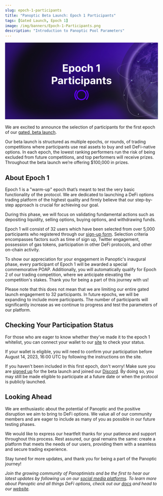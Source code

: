 ```yaml
---
slug: epoch-1-participants
title: "Panoptic Beta Launch: Epoch 1 Participants"
tags: [Gated Launch, Epoch 1]
image: /img/banners/Epoch-1-Participants.png
description: "Introduction to Panoptic Pool Parameters"
---
```


![Epoch-1-Participants.png](./Epoch-1-Participants.png)  

We are excited to announce the selection of participants for the first epoch of our [gated, beta launch](https://panoptic.xyz/blog/gated-launch-sign-up).

<!-- truncate -->

Our beta launch is structured as multiple epochs, or rounds, of trading competitions where participants use real assets to buy and sell DeFi-native options. In each epoch, the lowest ranking performers run the risk of being excluded from future competitions, and top performers will receive prizes. Throughout the beta launch we’re offering $100,000 in prizes.



## About Epoch 1

  

Epoch 1 is a "warm-up" epoch that’s meant to test the very basic functionality of the protocol. We are dedicated to launching a DeFi options trading platform of the highest quality and firmly believe that our step-by-step approach is crucial for achieving our goal.

  

During this phase, we will focus on validating fundamental actions such as depositing liquidity, selling options, buying options, and withdrawing funds.

  

Epoch 1 will consist of 32 users which have been selected from over 5,000 participants who registered through our [sign-up form](https://signup.panoptic.xyz/). Selection criteria encompasses factors such as time of sign up, Twitter engagement, possession of gas tokens, participation in other DeFi protocols, and other on-chain activity.

  

To show our appreciation for your engagement in Panoptic's inaugural phase, every participant of Epoch 1 will be awarded a special commemorative POAP. Additionally, you will automatically qualify for Epoch 2 of our trading competition, where we anticipate elevating the competition's stakes. Thank you for being a part of this journey with us!

  

Please note that this does not mean that we are limiting our entire gated launch engagement to 32 participants. In future epochs, we will be expanding to include more participants. The number of participants will significantly increase as we continue to progress and test the parameters of our platform.

  

## Checking Your Participation Status

  

For those who are eager to know whether they've made it to the epoch 1 whitelist, you can connect your wallet to our [site](https://access.panoptic.xyz/) to check your status.
  

If your wallet is eligible, you will need to confirm your participation before August 14, 2023, 16:00 UTC by following the instructions on the site.

  

If you haven't been included in this first epoch, don't worry! Make sure you are [signed up](https://signup.panoptic.xyz) for the beta launch and joined our [Discord](https://discord.com/invite/7fE8SN9pRT). By doing so, you may still be made eligible to participate at a future date or when the protocol is publicly launched.

  

## Looking Ahead

  

We are enthusiastic about the potential of Panoptic and the positive disruption we aim to bring to DeFi options. We value all of our community members and are eager to include as many of you as possible in our future testing phases.

  

We would like to express our heartfelt thanks for your patience and support throughout this process. Rest assured, our goal remains the same: create a platform that meets the needs of our users, providing them with a seamless and secure trading experience.

  

Stay tuned for more updates, and thank you for being a part of the Panoptic journey!

  

*Join the growing community of Panoptimists and be the first to hear our latest updates by following us on our [social media platforms](https://links.panoptic.xyz/all). To learn more about Panoptic and all things DeFi options, check out our [docs](https://panoptic.xyz/docs/intro) and head to our [website](https://panoptic.xyz/).*